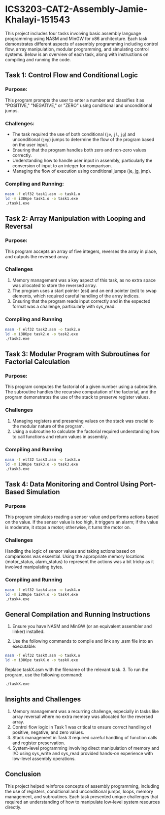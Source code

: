 # ICS3203-CAT2-Assembly-Jamie-Khalayi-151543


This project includes four tasks involving basic assembly language programming using NASM and MinGW for x86 architecture. Each task demonstrates different aspects of assembly programming including control flow, array manipulation, modular programming, and simulating control systems. Below is an overview of each task, along with instructions on compiling and running the code.

## Task 1: Control Flow and Conditional Logic

### Purpose:
This program prompts the user to enter a number and classifies it as "POSITIVE," "NEGATIVE," or "ZERO" using conditional and unconditional jumps.

### Challenges:
- The task required the use of both conditional (`je`, `jl`, `jg`) and unconditional (`jmp`) jumps to determine the flow of the program based on the user input.
- Ensuring that the program handles both zero and non-zero values correctly.
- Understanding how to handle user input in assembly, particularly the conversion of input to an integer for comparison.
- Managing the flow of execution using conditional jumps (je, jg, jmp).
  
### Compiling and Running:
```bash
nasm -f elf32 task1.asm -o task1.o
ld -m i386pe task1.o -o task1.exe
./task1.exe
```
## Task 2: Array Manipulation with Looping and Reversal

### Purpose:
This program accepts an array of five integers, reverses the array in place, and outputs the reversed array.

### Challenges
1. Memory management was a key aspect of this task, as no extra space was  allocated to store the reversed array.
2. The program uses a start pointer (esi) and an end pointer (edi) to swap  elements, which required careful handling of the array indices.
3. Ensuring that the program reads input correctly and in the expected format was a challenge, particularly with sys_read.

### Compiling and Running
```bash
nasm -f elf32 task2.asm -o task2.o
ld -m i386pe task2.o -o task2.exe
./task2.exe
```
## Task 3: Modular Program with Subroutines for Factorial Calculation

### Purpose:
This program computes the factorial of a given number using a subroutine. The subroutine handles the recursive computation of the factorial, and the program demonstrates the use of the stack to preserve register values.

### Challenges
1. Managing registers and preserving values on the stack was crucial to the modular nature of the program.
2. Using a subroutine to calculate the factorial required understanding how to call functions and return values in assembly.

### Compiling and Running
```bash
nasm -f elf32 task3.asm -o task3.o
ld -m i386pe task3.o -o task3.exe
./task3.exe
```
## Task 4: Data Monitoring and Control Using Port-Based Simulation

### Purpose
This program simulates reading a sensor value and performs actions based on the value. If the sensor value is too high, it triggers an alarm; if the value is moderate, it stops a motor; otherwise, it turns the motor on.

### Challenges
Handling the logic of sensor values and taking actions based on comparisons was essential.
Using the appropriate memory locations (motor_status, alarm_status) to represent the actions was a bit tricky as it involved manipulating bytes.

### Compiling and Running
```bash
nasm -f elf32 task4.asm -o task4.o
ld -m i386pe task4.o -o task4.exe
./task4.exe
```

## General Compilation and Running Instructions
1. Ensure you have NASM and MinGW (or an equivalent assembler and linker) installed.

2. Use the following commands to compile and link any .asm file into an executable:
```bash
nasm -f elf32 taskX.asm -o taskX.o
ld -m i386pe taskX.o -o taskX.exe
```
Replace taskX.asm with the filename of the relevant task.
3. To run the program, use the following command:
```bash
./taskX.exe
```
## Insights and Challenges
1. Memory management was a recurring challenge, especially in tasks like array reversal where no extra memory was allocated for the reversed array.
2. Control flow logic in Task 1 was critical to ensure correct handling of positive, negative, and zero values.
3. Stack management in Task 3 required careful handling of function calls and register preservation.
4. System-level programming involving direct manipulation of memory and I/O using sys_write and sys_read provided hands-on experience with low-level assembly operations.
## Conclusion
This project helped reinforce concepts of assembly programming, including the use of registers, conditional and unconditional jumps, loops, memory management, and subroutines. Each task presented unique challenges that required an understanding of how to manipulate low-level system resources directly.


